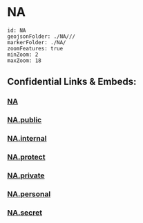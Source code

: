 # NA


```leaflet
id: NA
geojsonFolder: ./NA///
markerFolder: ./NA/
zoomFeatures: true 
minZoom: 2 
maxZoom: 18
```


## Confidential Links & Embeds: 

### [NA](/_Standards/Earth/Continent/Europe/Europe~North/UK/England/Regions~England/East_of_England/Essex/cities~Essex/NA.md) 

### [NA.public](/_public/Earth/Continent/Europe/Europe~North/UK/England/Regions~England/East_of_England/Essex/cities~Essex/NA.public.md) 

### [NA.internal](/_internal/Earth/Continent/Europe/Europe~North/UK/England/Regions~England/East_of_England/Essex/cities~Essex/NA.internal.md) 

### [NA.protect](/_protect/Earth/Continent/Europe/Europe~North/UK/England/Regions~England/East_of_England/Essex/cities~Essex/NA.protect.md) 

### [NA.private](/_private/Earth/Continent/Europe/Europe~North/UK/England/Regions~England/East_of_England/Essex/cities~Essex/NA.private.md) 

### [NA.personal](/_personal/Earth/Continent/Europe/Europe~North/UK/England/Regions~England/East_of_England/Essex/cities~Essex/NA.personal.md) 

### [NA.secret](/_secret/Earth/Continent/Europe/Europe~North/UK/England/Regions~England/East_of_England/Essex/cities~Essex/NA.secret.md)


